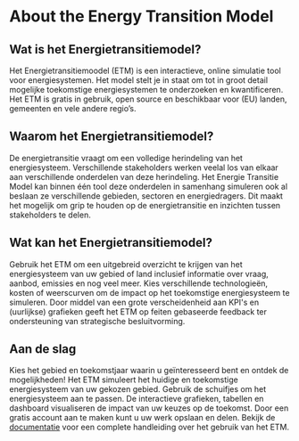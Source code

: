 # About the Energy Transition Model

<h2 id="what-is">Wat is het Energietransitiemodel?</h2>

Het Energietransitiemoodel (ETM) is een interactieve, online simulatie tool voor energiesystemen.
Het model stelt je in staat om tot in groot detail mogelijke toekomstige energiesystemen te
onderzoeken en kwantificeren. Het ETM is gratis in gebruik, open source en beschikbaar voor (EU)
landen, gemeenten en vele andere regio’s.

<h2 id="why-use">Waarom het Energietransitiemodel?</h2>

De energietransitie vraagt om een volledige herindeling van het energiesysteem. Verschillende
stakeholders werken veelal los van elkaar aan verschillende onderdelen van deze herindeling. Het
Energie Transitie Model kan binnen één tool deze onderdelen in samenhang simuleren ook al beslaan ze
verschillende gebieden, sectoren en energiedragers. Dit maakt het mogelijk om grip te houden op de
energietransitie en inzichten tussen stakeholders te delen.

<h2 id="what-to-do">Wat kan het Energietransitiemodel?</h2>

Gebruik het ETM om een uitgebreid overzicht te krijgen van het energiesysteem van uw gebied of land
inclusief informatie over vraag, aanbod, emissies en nog veel meer. Kies verschillende
technologieën, kosten of weerscurven om de impact op het toekomstige energiesysteem te simuleren.
Door middel van een grote verscheidenheid aan KPI's en (uurlijkse) grafieken geeft het ETM op feiten
gebaseerde feedback ter ondersteuning van strategische besluitvorming.

<h2 id="getting-started">Aan de slag</h2>

Kies het gebied en toekomstjaar waarin u geïnteresseerd bent en ontdek de mogelijkheden! Het ETM
simuleert het huidige en toekomstige energiesysteem van uw gekozen gebied. Gebruik de schuifjes om
het energiesysteem aan te passen. De interactieve grafieken, tabellen en dashboard visualiseren de
impact van uw keuzes op de toekomst. Door een gratis account aan te maken kunt u uw werk opslaan en
delen. Bekijk de [documentatie](https://docs.energytransitionmodel.com/main/starting-or-exploring)
voor een complete handleiding over het gebruik van het ETM.
